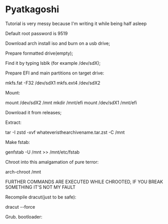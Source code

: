 # Pyatkagoshi

Tutorial is very messy because I'm writing it while being half asleep

Default root password is 9519

Download arch install iso and burn on a usb drive;


Prepare formatted drive(empty);


Find it by typing lsblk (for example /dev/sdX);


Prepare EFI and main partitions on target drive:

mkfs.fat -F32 /dev/sdX1
mkfs.ext4 /dev/sdX2


Mount:

mount /dev/sdX2 /mnt
mkdir /mnt/efi
mount /dev/sdX1 /mnt/efi

Download it from releases;


Extract:

tar -I zstd -xvf whateveristhearchivename.tar.zst -C /mnt

Make fstab:

genfstab -U /mnt >> /mnt/etc/fstab

Chroot into this amalgamation of pure terror:

arch-chroot /mnt

FURTHER COMMANDS ARE EXECUTED WHILE CHROOTED, IF YOU BREAK SOMETHING IT'S NOT MY FAULT

Recompile dracut(just to be safe):

dracut --force



Grub, bootloader:

pacman -S grub efibootmgr

grub-install --target=x86_64-efi --efi-directory=/efi --bootloader-id=GRUB
grub-mkconfig -o /boot/grub/grub.cfg

Misc:

Generate host name 

touch /etc/hostname (if not there)
echo "whateveryouwanthere" > /etc/hostname

OR:

hostnamectl set-hostname yourhostname

Nvidia fix:

pacman -S nvidia nvidia-utils
touch /etc/dracut.conf.d/nvidia.conf
micro /etc/dracut.conf.d/nvidia.conf

Now insert those lines: 

force_drivers+=" nvidia nvidia_modeset nvidia_uvm nvidia_drm "
add_dracutmodules+=" drm "
hostonly="yes"

Save (ctrl S) and exit (ctrl Q)

dracut --force (every time you append a dracut config you have to recompile it)



micro /etc/default/grub

find line GRUB_CMDLINE_LINUX_DEFAULT="..." and append "nvidia_drm.modeset=1 nvidia-drm.fbdev=1" inside brackets(without brackets)
